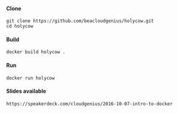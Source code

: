 #### Clone

    git clone https://github.com/beacloudgenius/holycow.git
    cd holycow

#### Build

    docker build holycow .

#### Run

    docker run holycow

#### Slides available

    https://speakerdeck.com/cloudgenius/2016-10-07-intro-to-docker
